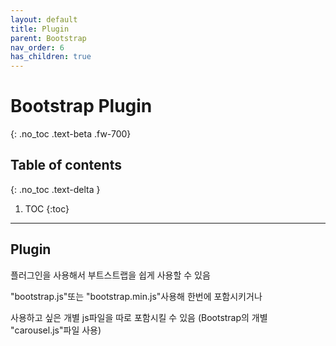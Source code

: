 ```yaml
---
layout: default
title: Plugin
parent: Bootstrap
nav_order: 6
has_children: true
---
```


# Bootstrap Plugin
{: .no_toc .text-beta .fw-700}

## Table of contents
{: .no_toc .text-delta }

1. TOC
{:toc}

---

## Plugin

플러그인을 사용해서 부트스트랩을 쉽게 사용할 수 있음

"bootstrap.js"또는 "bootstrap.min.js"사용해 한번에 포함시키거나

사용하고 싶은 개별 js파일을 따로 포함시킬 수 있음 (Bootstrap의 개별 "carousel.js"파일 사용) 
